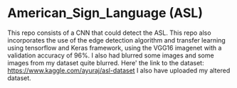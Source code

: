 # American_Sign_Language (ASL)
This repo consists of a CNN that could detect the ASL. This repo also incorporates the use of the edge detection algorithm and transfer learning using tensorflow and Keras framework, using the VGG16 imagenet with a validation accuracy of 96%. I also had blurred some images and some images from my dataset quite blurred.
Here' the link to the dataset: https://www.kaggle.com/ayuraj/asl-dataset
I also have uploaded my altered dataset.
